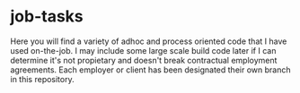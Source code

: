 # job-tasks
Here you will find a variety of adhoc and process oriented code that I have used on-the-job.
I may include some large scale build code later if I can determine it's not propietary and doesn't break contractual employment agreements.
Each employer or client has been designated their own branch in this repository.
